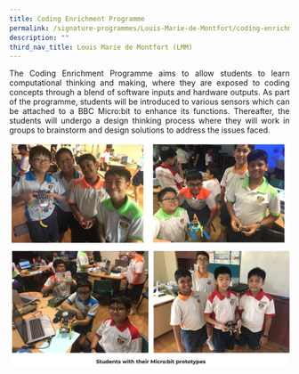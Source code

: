 ```yaml
---
title: Coding Enrichment Programme
permalink: /signature-programmes/Louis-Marie-de-Montfort/coding-enrichment-programme/
description: ""
third_nav_title: Louis Marie de Montfort (LMM)
---
```

<p align="justify">
The Coding Enrichment Programme aims to allow students to learn computational thinking and making, where they are exposed to coding concepts through a blend of software inputs and hardware outputs. As part of the programme, students will be introduced to various sensors which can be attached to a BBC Micro:bit to enhance its functions. Thereafter, the students will undergo a design thinking process where they will work in groups to brainstorm and design solutions to address the issues faced. </p>

![](/images/cep1.png)